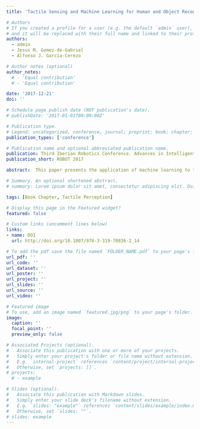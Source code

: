 ```yaml
---
title: 'Tactile Sensing and Machine Learning for Human and Object Recognition in Disaster Scenarios'

# Authors
# If you created a profile for a user (e.g. the default `admin` user), write the username (folder name) here
# and it will be replaced with their full name and linked to their profile.
authors:
  - admin
  - Jesus M. Gomez-de-Gabriel
  - Alfonso J. García-Cerezo

# Author notes (optional)
author_notes:
  # - 'Equal contribution'
  # - 'Equal contribution'

date: '2017-12-21'
doi: ''

# Schedule page publish date (NOT publication's date).
# publishDate: '2017-01-01T00:00:00Z'

# Publication type.
# Legend: uncategorized, conference, journal; preprint; book; chapter; thesis; patent
publication_types: ['conference']

# Publication name and optional abbreviated publication name.
publication: Third Iberian Robotics Conference. Advances in Intelligent Systems and Computing
publication_short: ROBOT 2017

abstract:  This paper presents the application of machine learning to tactile sensing for rescue robotics. Disaster situations often exhibit low-visibility scenarios where haptic feedback provides a valuable information for the search of potential victims. To extract haptic information from the environment, a tactile sensor attached to a lightweight robotic arm is used. Then, methods based on the SURF descriptor, support vector machines (SVM), Deep Convolutional Neural Networks (DCNN) and transfer learning are implemented to classify the data. Besides, experiments have been carried out, to compare those procedures, using different contact elements, such as human parts and objects that could be found in catastrophe scenarios. The best achieved accuracy of 92.22%, results from the application of the transfer learning procedure using a pre-trained DCNN and fine-tuning the classification layer of the network.

# Summary. An optional shortened abstract.
# summary: Lorem ipsum dolor sit amet, consectetur adipiscing elit. Duis posuere tellus ac convallis placerat. Proin tincidunt magna sed ex sollicitudin condimentum.

tags: [Book Chapter, Tactile Perception]

# Display this page in the Featured widget?
featured: false

# Custom links (uncomment lines below)
links:
- name: DOI
  url: http://doi.org/10.1007/978-3-319-70836-2_14

# To add the pdf save the file named `FOLDER_NAME.pdf` to your page's folder.
url_pdf: ''
url_code: ''
url_dataset: ''
url_poster: ''
url_project: ''
url_slides: ''
url_source: ''
url_video: ''

# Featured image
# To use, add an image named `featured.jpg/png` to your page's folder.
image:
  caption: ''
  focal_point: ''
  preview_only: false

# Associated Projects (optional).
#   Associate this publication with one or more of your projects.
#   Simply enter your project's folder or file name without extension.
#   E.g. `internal-project` references `content/project/internal-project/index.md`.
#   Otherwise, set `projects: []`.
# projects:
  # - example

# Slides (optional).
#   Associate this publication with Markdown slides.
#   Simply enter your slide deck's filename without extension.
#   E.g. `slides: "example"` references `content/slides/example/index.md`.
#   Otherwise, set `slides: ""`.
# slides: example
---
```


<!-- {{% callout note %}}
Click the _Cite_ button above to demo the feature to enable visitors to import publication metadata into their reference management software.
{{% /callout %}}

{{% callout note %}}
Create your slides in Markdown - click the _Slides_ button to check out the example.
{{% /callout %}}

Supplementary notes can be added here, including [code, math, and images](https://wowchemy.com/docs/writing-markdown-latex/). -->
